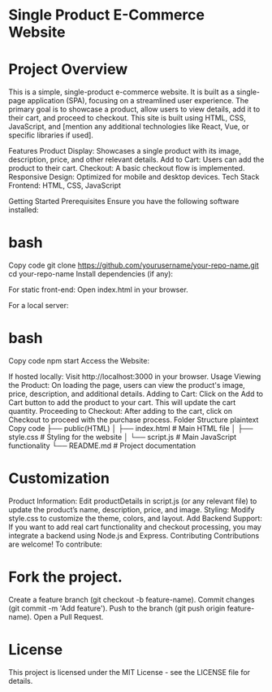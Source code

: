 # Single Product E-Commerce Website
  # Project Overview
This is a simple, single-product e-commerce website. It is built as a single-page application (SPA), focusing on a streamlined user experience. The primary goal is to showcase a product, allow users to view details, add it to their cart, and proceed to checkout. This site is built using HTML, CSS, JavaScript, and [mention any additional technologies like React, Vue, or specific libraries if used].

Features
Product Display: Showcases a single product with its image, description, price, and other relevant details.
Add to Cart: Users can add the product to their cart.
Checkout: A basic checkout flow is implemented.
Responsive Design: Optimized for mobile and desktop devices.
Tech Stack
Frontend: HTML, CSS, JavaScript

Getting Started
Prerequisites
Ensure you have the following software installed:



# bash
Copy code
git clone https://github.com/yourusername/your-repo-name.git
cd your-repo-name
Install dependencies (if any):



For static front-end: Open index.html in your browser.

For a local server:

 # bash
Copy code
npm start
Access the Website:

If hosted locally: Visit http://localhost:3000 in your browser.
Usage
Viewing the Product: On loading the page, users can view the product's image, price, description, and additional details.
Adding to Cart: Click on the Add to Cart button to add the product to your cart. This will update the cart quantity.
Proceeding to Checkout: After adding to the cart, click on Checkout to proceed with the purchase process.
Folder Structure
plaintext
Copy code
├── public(HTML)
│   ├── index.html         # Main HTML file
│   ├── style.css          # Styling for the website
│   └── script.js          # Main JavaScript functionality
└── README.md              # Project documentation
# Customization
Product Information: Edit productDetails in script.js (or any relevant file) to update the product’s name, description, price, and image.
Styling: Modify style.css to customize the theme, colors, and layout.
Add Backend Support: If you want to add real cart functionality and checkout processing, you may integrate a backend using Node.js and Express.
Contributing
Contributions are welcome! To contribute:

  # Fork the project.
Create a feature branch (git checkout -b feature-name).
Commit changes (git commit -m 'Add feature').
Push to the branch (git push origin feature-name).
Open a Pull Request.
 # License
This project is licensed under the MIT License - see the LICENSE file for details.
